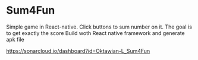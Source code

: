 # Sum4Fun

Simple game in React-native. Click buttons to sum number on it. The goal is to get exactly the score 
Build woth React native framework and generate apk file

https://sonarcloud.io/dashboard?id=Oktawian-L_Sum4Fun